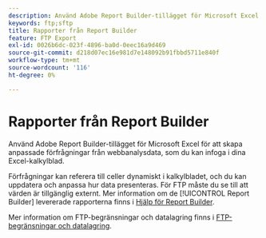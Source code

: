 ```yaml
---
description: Använd Adobe Report Builder-tillägget för Microsoft Excel för att skapa anpassade förfrågningar från webbanalysdata, som du kan infoga i dina Excel-kalkylblad.
keywords: ftp;sftp
title: Rapporter från Report Builder
feature: FTP Export
exl-id: 0026b6dc-023f-4896-ba0d-0eec16a9d469
source-git-commit: d218d07ec16e981d7e148092b91fbbd5711e840f
workflow-type: tm+mt
source-wordcount: '116'
ht-degree: 0%

---
```


# Rapporter från Report Builder

Använd Adobe Report Builder-tillägget för Microsoft Excel för att skapa anpassade förfrågningar från webbanalysdata, som du kan infoga i dina Excel-kalkylblad.

Förfrågningar kan referera till celler dynamiskt i kalkylbladet, och du kan uppdatera och anpassa hur data presenteras. För FTP måste du se till att värden är tillgänglig externt. Mer information om de [!UICONTROL Report Builder] levererade rapporterna finns i [Hjälp för Report Builder](https://experienceleague.adobe.com/docs/analytics/analyze/report-builder/home.html).

Mer information om FTP-begränsningar och datalagring finns i [FTP-begränsningar och datalagring](/help/export/ftp-and-sftp/ftp-limits.md).
